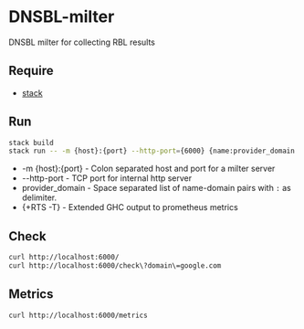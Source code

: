# DNSBL-milter

DNSBL milter for collecting RBL results


## Require 
- [stack](https://docs.haskellstack.org/en/stable/install_and_upgrade/)

## Run
```bash
stack build
stack run -- -m {host}:{port} --http-port={6000} {name:provider_domain..} {+RTS -T}
```
- -m {host}:{port} - Colon separated host and port for a milter server
- --http-port      - TCP port for internal http server
- provider_domain  - Space separated list of name-domain pairs with `:` as delimiter.
- {+RTS -T}        - Extended GHC output to prometheus metrics

## Check
```bash
curl http://localhost:6000/
curl http://localhost:6000/check\?domain\=google.com
```

## Metrics
```bash
curl http://localhost:6000/metrics
```
